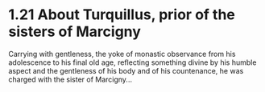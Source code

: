 # 1.21 About Turquillus, prior of the sisters of Marcigny

Carrying with gentleness, the yoke of monastic observance from his adolescence to his final old age, reflecting something divine by his humble aspect and the gentleness of his body and of his countenance, he was charged with the sister of Marcigny...

